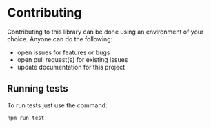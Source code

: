 # Contributing

Contributing to this library can be done using an environment of your choice. Anyone can do the following:

- open issues for features or bugs
- open pull request(s) for existing issues
- update documentation for this project

## Running tests

To run tests just use the command:

```bash
npm run test
```
